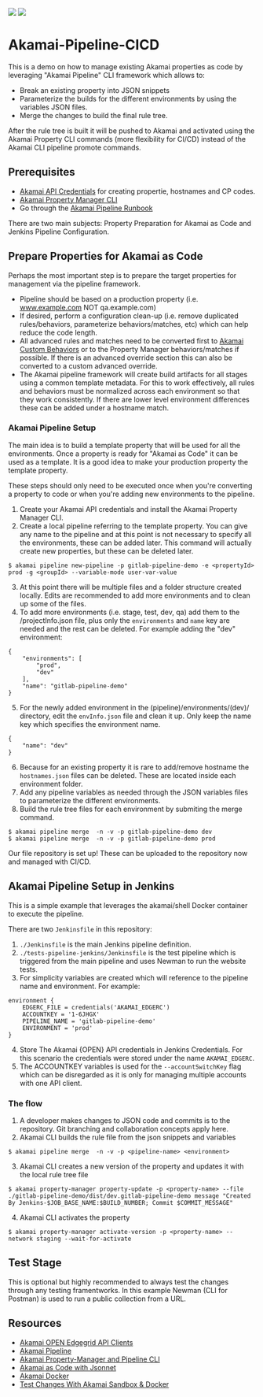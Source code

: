 ![](https://img.shields.io/badge/License-MIT-brightgreen.svg?style=plastic)
![](https://img.shields.io/static/v1?label=Akamai&message=papi/v1&color=blue&style=plastic)

# Akamai-Pipeline-CICD

This is a demo on how to manage existing Akamai properties as code by leveraging "Akamai Pipeline" CLI framework which allows to:

* Break an existing property into JSON snippets
* Parameterize the builds for the different environments by using the variables JSON files.
* Merge the changes to build the final rule tree. 

After the rule tree is built it will be pushed to Akamai and activated using the Akamai Property CLI commands (more flexibility for CI/CD) instead of the Akamai CLI pipeline promote commands.

## Prerequisites
- [Akamai API Credentials](https://developer.akamai.com/getting-started/edgegrid) for creating propertie, hostnames and CP codes.
- [Akamai Property Manager CLI](https://github.com/akamai/cli-property-manager)
- Go through the [Akamai Pipeline Runbook](https://developer.akamai.com/resource/whitepaper/akamai-pipeline-cli-framework-runbook/direct)

There are two main subjects: Property Preparation for Akamai as Code and Jenkins Pipeline Configuration.

## Prepare Properties for Akamai as Code
Perhaps the most important step is to prepare the target properties for management via the pipeline framework.

* Pipeline should be based on a production property (i.e. www.example.com NOT qa.example.com)
* If desired, perform a configuration clean-up (i.e. remove duplicated rules/behaviors, parameterize behaviors/matches, etc) which can help reduce the code length.
* All advanced rules and matches need to be converted first to [Akamai Custom Behaviors](https://developer.akamai.com/blog/2018/04/26/custom-behaviors-property-manager-papi) or to the Property Manager behaviors/matches if possible. If there is an advanced override section this can also be converted to a custom advanced override.
* The Akamai pipeline framework will create build artifacts for all stages using a common template metadata. For this to work effectively, all rules and behaviors must be normalized across each environment so that they work consistently. If there are lower level environment differences these can be added under a hostname match.

### Akamai Pipeline Setup
The main idea is to build a template property that will be used for all the environments. Once a property is ready for "Akamai as Code" it can be used as a template. It is a good idea to make your production property the template property.

These steps should only need to be executed once when you're converting a property to code or when you're adding new environments to the pipeline.

1. Create your Akamai API credentials and install the Akamai Property Manager CLI.
2. Create a local pipeline referring to the template property. You can give any name to the pipeline and at this point is not necessary to specify all the environments, these can be added later. This command will actually create new properties, but these can be deleted later.
```
$ akamai pipeline new-pipeline -p gitlab-pipeline-demo -e <propertyId> prod -g <groupId> --variable-mode user-var-value
```
3. At this point there will be multiple files and a folder structure created locally. Edits are recommended to add more environments and to clean up some of the files.
4. To add more environments (i.e. stage, test, dev, qa) add them to the /projectInfo.json file, plus only the `environments` and `name` key are needed and the rest can be deleted. For example adding the "dev" environment:
```
{
    "environments": [
        "prod",
        "dev"
    ],
    "name": "gitlab-pipeline-demo"
}
```
5. For the newly added environment in the (pipeline)/environments/(dev)/ directory, edit the `envInfo.json` file and clean it up. Only keep the name key which specifies the environment name.
```
{
    "name": "dev"
} 
```
6. Because for an existing property it is rare to add/remove hostname the `hostnames.json` files can be deleted. These are located inside each environment folder.
7. Add any pipeline variables as needed through the JSON variables files to parameterize the different environments.
8. Build the rule tree files for each environment by submiting the merge command.
```
$ akamai pipeline merge  -n -v -p gitlab-pipeline-demo dev
$ akamai pipeline merge  -n -v -p gitlab-pipeline-demo prod
```
Our file repository is set up! These can be uploaded to the repository now and managed with CI/CD.

## Akamai Pipeline Setup in Jenkins
This is a simple example that leverages the akamai/shell Docker container to execute the pipeline. 

There are two `Jenkinsfile` in this repository:
1. `./Jenkinsfile` is the main Jenkins pipeline definition.
2. `./tests-pipeline-jenkins/Jenkinsfile` is the test pipeline which is triggered from the main pipeline and uses Newman to run the website tests.
3. For simplicity variables are created which will reference to the pipeline name and environment. For example:
```
environment {
    EDGERC_FILE = credentials('AKAMAI_EDGERC')
    ACCOUNTKEY = '1-6JHGX'
    PIPELINE_NAME = 'gitlab-pipeline-demo'
    ENVIRONMENT = 'prod'
}
```
4. Store The Akamai {OPEN} API credentials in Jenkins Credentials. For this scenario the credentials were stored under the name `AKAMAI_EDGERC`.
5. The ACCOUNTKEY variables is used for the `--accountSwitchKey` flag which can be disregarded as it is only for managing multiple accounts with one API client. 

### The flow
1. A developer makes changes to JSON code and commits is to the repository. Git branching and collaboration concepts apply here.
2. Akamai CLI builds the rule file from the json snippets and variables
```
$ akamai pipeline merge  -n -v -p <pipeline-name> <environment>
```
3. Akamai CLI creates a new version of the property and updates it with the local rule tree file
```
$ akamai property-manager property-update -p <property-name> --file ./gitlab-pipeline-demo/dist/dev.gitlab-pipeline-demo message "Created By Jenkins-$JOB_BASE_NAME:$BUILD_NUMBER; Commit $COMMIT_MESSAGE"
```
4. Akamai CLI activates the property
```
$ akamai property-manager activate-version -p <property-name> --network staging --wait-for-activate
```

## Test Stage
This is optional but highly recommended to always test the changes through any testing framentworks. In this example Newman (CLI for Postman) is used to run a public collection from a URL.

## Resources
- [Akamai OPEN Edgegrid API Clients](https://developer.akamai.com/libraries)
- [Akamai Pipeline](https://developer.akamai.com/devops/use-cases/akamai-pipeline)
- [Akamai Property-Manager and Pipeline CLI](https://github.com/akamai/cli-property-manager)
- [Akamai as Code with Jsonnet](https://developer.akamai.com/blog/2021/04/28/akamai-code-jsonnet)
- [Akamai Docker](https://github.com/akamai/akamai-docker)
- [Test Changes With Akamai Sandbox & Docker](https://developer.akamai.com/blog/2020/12/11/test-changes-akamai-sandbox-docker)
